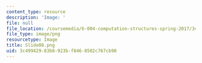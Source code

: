 ```yaml
---
content_type: resource
description: 'Image: '
file: null
file_location: /coursemedia/6-004-computation-structures-spring-2017/3c49942983b8923bf8468502c767cb90_Slide08.png
file_type: image/png
resourcetype: Image
title: Slide08.png
uid: 3c499429-83b8-923b-f846-8502c767cb90
---
```

